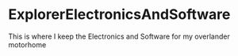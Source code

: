 # ExplorerElectronicsAndSoftware
This is where I keep the Electronics and Software for my overlander motorhome
